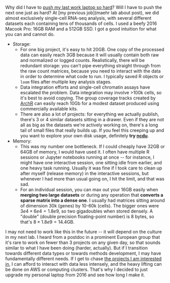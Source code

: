 Why did I have to [push my last work laptop so hard](???)? Will I have to push the next one just as hard? At [my previous job](maehr lab about post), we did almost exclusively single-cell RNA-seq analysis, with several different datasets each containing tens of thousands of cells. I used a beefy 2016 Macook Pro: 16GB RAM and a 512GB SSD. I got a good intuition for what you can and cannot do.

- Storage: 
  - For one big project, it's easy to hit 20GB. One copy of the processed data can easily reach 3GB because it will usually contain both raw and normalized or logged counts. Realistically, there will be redundant storage: you can't pipe everything straight through from the raw count matrices, because you need to interact with the data in order to determine what code to run. I typically saved R objects or `loom` files after multiple key analysis stages. 
  - Data integration efforts and single-cell chromatin assays have escalated the problem. Data integration may involve >100k cells, so it's best to avoid copying. The group coverage tracks created by [ArchR](???) can easily reach 10Gb for a modest dataset produced using commercially available kits.
  - There are also a lot of projects: for everything we actually publish, there's 3 or 4 similar datasets sitting in a drawer. Even if they are not all as big as the datasets we're actively working on, there's a long tail of small files that really builds up. If you feel this creeping up and you want to explore your own disk usage, definitely **try [ncdu](https://dev.yorhel.nl/ncdu)**. 
- Memory:
  - This was my number one bottleneck. If I could cheaply have 32GB or 64GB of memory, I would have used it. I often have multiple R sessions or Jupyter notebooks running at once -- for instance, I might have one interactive session, one sitting idle from earlier, and one heavy task running. Usually it was fine if I took care to clean up after myself (release memory) in the interactive sessions, but whenever I had more than usual going on, I hit the limit, and that was sad.
  - For an individual session, you can max out your 16GB easily when **merging two large datasets** or during any operation that **converts a sparse matrix into a dense one**. I usually had matrices sitting around of dimension 30k (genes) by 10-60k (cells). The bigger ones were $3e4\times 6e4 =1.8e9$, so two gigadoubles when stored densely. A "double" (double precision floating-point number) is 8 bytes, so that's $8 \times 1.8e9 = 14.4$GB.


I may not need to work like this in the future -- it will depend on the culture in my next lab. I heard from a postdoc in a prominent European group that it's rare to work on fewer than 3 projects on any given day, so that sounds similar to what I have been doing (harder, actually). But if I transition towards different data types or towards methods development, I may have fundamentally different needs. If I get to chase [the projects I am interested in](), I can afford to interact with data less intensely, and the heavy lifting can be done on AWS or computing clusters. That's why I decided to just upgrade my personal laptop from 2016 and see how long I make it.